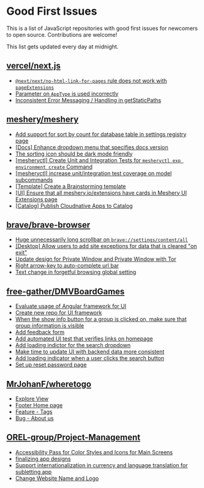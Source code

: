 # Good First Issues

This is a list of JavaScript repositories with good first issues for newcomers to open source. Contributions are welcome!

This list gets updated every day at midnight.

## [vercel/next.js](https://github.com/vercel/next.js)

- [`@next/next/no-html-link-for-pages` rule does not work with `pageExtensions`](https://github.com/vercel/next.js/issues/53473)
- [Parameter on `AppType` is used incorrectly](https://github.com/vercel/next.js/issues/42846)
- [Inconsistent Error Messaging / Handling in getStaticPaths](https://github.com/vercel/next.js/issues/41281)

## [meshery/meshery](https://github.com/meshery/meshery)

- [Add support for sort by count for database table in settings registry page](https://github.com/meshery/meshery/issues/13958)
- [[Docs] Enhance dropdown menu that specifies docs version](https://github.com/meshery/meshery/issues/9227)
- [The sorting icon should be dark mode friendly](https://github.com/meshery/meshery/issues/13306)
- [[mesheryctl] Create Unit and Integration Tests for `mesheryctl exp environment create` Command](https://github.com/meshery/meshery/issues/12138)
- [[mesheryctl] increase unit/integration test coverage on model subcommands](https://github.com/meshery/meshery/issues/14042)
- [[Template] Create a Brainstorming template](https://github.com/meshery/meshery/issues/12503)
- [[UI] Ensure that all meshery.io/extensions have cards in Meshery UI Extensions page](https://github.com/meshery/meshery/issues/13623)
- [[Catalog] Publish Cloudnative Apps to Catalog](https://github.com/meshery/meshery/issues/9282)

## [brave/brave-browser](https://github.com/brave/brave-browser)

- [Huge unnecessarily long scrollbar on `brave://settings/content/all`](https://github.com/brave/brave-browser/issues/44696)
- [[Desktop] Allow users to add site exceptions for data that is cleared "on exit"](https://github.com/brave/brave-browser/issues/10493)
- [Update design for Private Window and Private Window with Tor](https://github.com/brave/brave-browser/issues/44909)
- [Right arrow-key to auto-complete url bar](https://github.com/brave/brave-browser/issues/44927)
- [Text change in forgetful browsing global setting](https://github.com/brave/brave-browser/issues/30163)

## [free-gather/DMVBoardGames](https://github.com/free-gather/DMVBoardGames)

- [Evaluate usage of Angular framework for UI](https://github.com/free-gather/DMVBoardGames/issues/291)
- [Create new repo for UI framework](https://github.com/free-gather/DMVBoardGames/issues/288)
- [When the show info button for a group is clicked on, make sure that group information is visible](https://github.com/free-gather/DMVBoardGames/issues/260)
- [Add feedback form](https://github.com/free-gather/DMVBoardGames/issues/182)
- [Add automated UI test that verifies links on homepage](https://github.com/free-gather/DMVBoardGames/issues/241)
- [Add loading indictor for the search dropdown](https://github.com/free-gather/DMVBoardGames/issues/238)
- [Make time to update UI with backend data more consistent](https://github.com/free-gather/DMVBoardGames/issues/237)
- [Add loading indicator when a user clicks the search button](https://github.com/free-gather/DMVBoardGames/issues/236)
- [Set up reset password page](https://github.com/free-gather/DMVBoardGames/issues/218)

## [MrJohanF/wheretogo](https://github.com/MrJohanF/wheretogo)

- [Explore View](https://github.com/MrJohanF/wheretogo/issues/6)
- [Footer Home page](https://github.com/MrJohanF/wheretogo/issues/4)
- [Feature - Tags](https://github.com/MrJohanF/wheretogo/issues/3)
- [Bug - About us](https://github.com/MrJohanF/wheretogo/issues/1)

## [OREL-group/Project-Management](https://github.com/OREL-group/Project-Management)

- [Accessibility Pass for Color Styles and Icons for Main Screens](https://github.com/OREL-group/Project-Management/issues/196)
- [finalizing app designs](https://github.com/OREL-group/Project-Management/issues/140)
- [Support internationalization in currency and language translation for subletting app](https://github.com/OREL-group/Project-Management/issues/92)
- [Change Website Name and Logo](https://github.com/OREL-group/Project-Management/issues/82)

